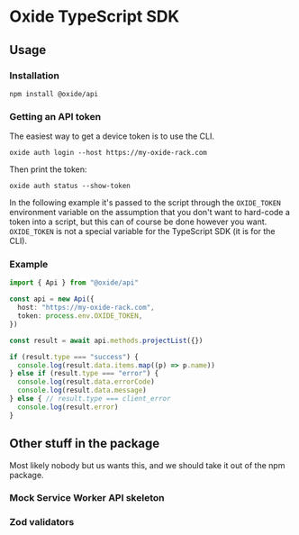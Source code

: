 # Oxide TypeScript SDK

## Usage

### Installation

```
npm install @oxide/api
```

### Getting an API token

The easiest way to get a device token is to use the CLI.

```
oxide auth login --host https://my-oxide-rack.com
```

Then print the token:

```
oxide auth status --show-token
```

In the following example it's passed to the script through the `OXIDE_TOKEN`
environment variable on the assumption that you don't want to hard-code a token
into a script, but this can of course be done however you want. `OXIDE_TOKEN` is
not a special variable for the TypeScript SDK (it is for the CLI).

### Example

```ts
import { Api } from "@oxide/api"

const api = new Api({
  host: "https://my-oxide-rack.com",
  token: process.env.OXIDE_TOKEN,
})

const result = await api.methods.projectList({})

if (result.type === "success") {
  console.log(result.data.items.map((p) => p.name))
} else if (result.type === "error") {
  console.log(result.data.errorCode)
  console.log(result.data.message)
} else { // result.type === client_error
  console.log(result.error)
}
```

## Other stuff in the package

Most likely nobody but us wants this, and we should take it out of the npm package.

### Mock Service Worker API skeleton

### Zod validators
